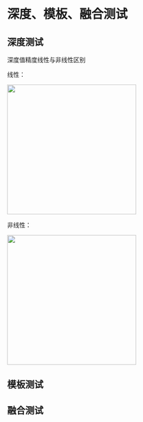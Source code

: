 # 深度、模板、融合测试

## 深度测试
  
深度值精度线性与非线性区别

线性：

<div>
  <image src="https://github.com/GitHub-bigT/openGL-study/blob/master/opengl-test/opengl-test/images/depth_linear.gif" width=300px />
  
非线性：
  
<div>
  <image src="https://github.com/GitHub-bigT/openGL-study/blob/master/opengl-test/opengl-test/images/depth_no_linear.gif" width=300px />
  
## 模板测试
## 融合测试
